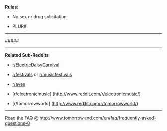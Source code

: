 **Rules:**

+ No sex or drug solicitation

+ PLUR!!!



---

#####[ ](http://www.tomorrowland.be/)

---

**Related Sub-Reddits**

+ [r/ElectricDaisyCarnival](http://www.reddit.com/r/electricdaisycarnival)

+ [r/festivals](http://www.reddit.com/r/festivals/) or [r/musicfestivals](http://www.reddit.com/r/musicfestivals)

+ [r/aves](http://www.reddit.com/r/aves/)

+ [r/electronicmusic] (http://www.reddit.com/r/electronicmusic/)

+ [r/tomorrowworld] (http://www.reddit.com/r/tomorrowworld/)

---

Read the FAQ @ http://www.tomorrowland.com/en/faq/frequently-asked-questions-0